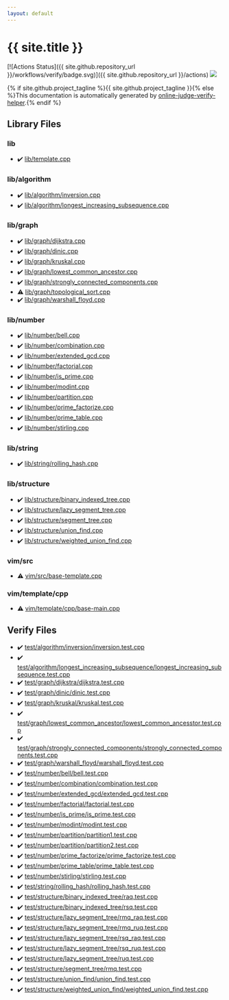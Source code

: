 ```yaml
---
layout: default
---
```


<!-- mathjax config similar to math.stackexchange -->
<script type="text/javascript" async
  src="https://cdnjs.cloudflare.com/ajax/libs/mathjax/2.7.5/MathJax.js?config=TeX-MML-AM_CHTML">
</script>
<script type="text/x-mathjax-config">
  MathJax.Hub.Config({
    TeX: { equationNumbers: { autoNumber: "AMS" }},
    tex2jax: {
      inlineMath: [ ['$','$'] ],
      processEscapes: true
    },
    "HTML-CSS": { matchFontHeight: false },
    displayAlign: "left",
    displayIndent: "2em"
  });
</script>

<script type="text/javascript" src="https://cdnjs.cloudflare.com/ajax/libs/jquery/3.4.1/jquery.min.js"></script>
<script src="https://cdn.jsdelivr.net/npm/jquery-balloon-js@1.1.2/jquery.balloon.min.js" integrity="sha256-ZEYs9VrgAeNuPvs15E39OsyOJaIkXEEt10fzxJ20+2I=" crossorigin="anonymous"></script>
<script type="text/javascript" src="assets/js/copy-button.js"></script>
<link rel="stylesheet" href="assets/css/copy-button.css" />


# {{ site.title }}

[![Actions Status]({{ site.github.repository_url }}/workflows/verify/badge.svg)]({{ site.github.repository_url }}/actions)
<a href="{{ site.github.repository_url }}"><img src="https://img.shields.io/github/last-commit/{{ site.github.owner_name }}/{{ site.github.repository_name }}" /></a>

{% if site.github.project_tagline %}{{ site.github.project_tagline }}{% else %}This documentation is automatically generated by <a href="https://github.com/kmyk/online-judge-verify-helper">online-judge-verify-helper</a>.{% endif %}

## Library Files

<div id="e8acc63b1e238f3255c900eed37254b8"></div>

### lib

* :heavy_check_mark: <a href="library/lib/template.cpp.html">lib/template.cpp</a>


<div id="77c6183086c03e38260b57f4d8fbb66c"></div>

### lib/algorithm

* :heavy_check_mark: <a href="library/lib/algorithm/inversion.cpp.html">lib/algorithm/inversion.cpp</a>
* :heavy_check_mark: <a href="library/lib/algorithm/longest_increasing_subsequence.cpp.html">lib/algorithm/longest_increasing_subsequence.cpp</a>


<div id="6e267a37887a7dcb68cbf7008d6c7e48"></div>

### lib/graph

* :heavy_check_mark: <a href="library/lib/graph/dijkstra.cpp.html">lib/graph/dijkstra.cpp</a>
* :heavy_check_mark: <a href="library/lib/graph/dinic.cpp.html">lib/graph/dinic.cpp</a>
* :heavy_check_mark: <a href="library/lib/graph/kruskal.cpp.html">lib/graph/kruskal.cpp</a>
* :heavy_check_mark: <a href="library/lib/graph/lowest_common_ancestor.cpp.html">lib/graph/lowest_common_ancestor.cpp</a>
* :heavy_check_mark: <a href="library/lib/graph/strongly_connected_components.cpp.html">lib/graph/strongly_connected_components.cpp</a>
* :warning: <a href="library/lib/graph/topological_sort.cpp.html">lib/graph/topological_sort.cpp</a>
* :heavy_check_mark: <a href="library/lib/graph/warshall_floyd.cpp.html">lib/graph/warshall_floyd.cpp</a>


<div id="12cd94d703d26487f7477e7dcce25e7f"></div>

### lib/number

* :heavy_check_mark: <a href="library/lib/number/bell.cpp.html">lib/number/bell.cpp</a>
* :heavy_check_mark: <a href="library/lib/number/combination.cpp.html">lib/number/combination.cpp</a>
* :heavy_check_mark: <a href="library/lib/number/extended_gcd.cpp.html">lib/number/extended_gcd.cpp</a>
* :heavy_check_mark: <a href="library/lib/number/factorial.cpp.html">lib/number/factorial.cpp</a>
* :heavy_check_mark: <a href="library/lib/number/is_prime.cpp.html">lib/number/is_prime.cpp</a>
* :heavy_check_mark: <a href="library/lib/number/modint.cpp.html">lib/number/modint.cpp</a>
* :heavy_check_mark: <a href="library/lib/number/partition.cpp.html">lib/number/partition.cpp</a>
* :heavy_check_mark: <a href="library/lib/number/prime_factorize.cpp.html">lib/number/prime_factorize.cpp</a>
* :heavy_check_mark: <a href="library/lib/number/prime_table.cpp.html">lib/number/prime_table.cpp</a>
* :heavy_check_mark: <a href="library/lib/number/stirling.cpp.html">lib/number/stirling.cpp</a>


<div id="9a48db5fb6f746df590a3d4604f6478b"></div>

### lib/string

* :heavy_check_mark: <a href="library/lib/string/rolling_hash.cpp.html">lib/string/rolling_hash.cpp</a>


<div id="c4d905b3311a5371af1ce28a5d3ead13"></div>

### lib/structure

* :heavy_check_mark: <a href="library/lib/structure/binary_indexed_tree.cpp.html">lib/structure/binary_indexed_tree.cpp</a>
* :heavy_check_mark: <a href="library/lib/structure/lazy_segment_tree.cpp.html">lib/structure/lazy_segment_tree.cpp</a>
* :heavy_check_mark: <a href="library/lib/structure/segment_tree.cpp.html">lib/structure/segment_tree.cpp</a>
* :heavy_check_mark: <a href="library/lib/structure/union_find.cpp.html">lib/structure/union_find.cpp</a>
* :heavy_check_mark: <a href="library/lib/structure/weighted_union_find.cpp.html">lib/structure/weighted_union_find.cpp</a>


<div id="1e45766cad4fc615f4b62c4dd8d0991f"></div>

### vim/src

* :warning: <a href="library/vim/src/base-template.cpp.html">vim/src/base-template.cpp</a>


<div id="0228fcaedf4e606a4784400ed59fd6ef"></div>

### vim/template/cpp

* :warning: <a href="library/vim/template/cpp/base-main.cpp.html">vim/template/cpp/base-main.cpp</a>


## Verify Files

* :heavy_check_mark: <a href="verify/test/algorithm/inversion/inversion.test.cpp.html">test/algorithm/inversion/inversion.test.cpp</a>
* :heavy_check_mark: <a href="verify/test/algorithm/longest_increasing_subsequence/longest_increasing_subsequence.test.cpp.html">test/algorithm/longest_increasing_subsequence/longest_increasing_subsequence.test.cpp</a>
* :heavy_check_mark: <a href="verify/test/graph/dijkstra/dijkstra.test.cpp.html">test/graph/dijkstra/dijkstra.test.cpp</a>
* :heavy_check_mark: <a href="verify/test/graph/dinic/dinic.test.cpp.html">test/graph/dinic/dinic.test.cpp</a>
* :heavy_check_mark: <a href="verify/test/graph/kruskal/kruskal.test.cpp.html">test/graph/kruskal/kruskal.test.cpp</a>
* :heavy_check_mark: <a href="verify/test/graph/lowest_common_ancestor/lowest_common_ancesstor.test.cpp.html">test/graph/lowest_common_ancestor/lowest_common_ancesstor.test.cpp</a>
* :heavy_check_mark: <a href="verify/test/graph/strongly_connected_components/strongly_connected_components.test.cpp.html">test/graph/strongly_connected_components/strongly_connected_components.test.cpp</a>
* :heavy_check_mark: <a href="verify/test/graph/warshall_floyd/warshall_floyd.test.cpp.html">test/graph/warshall_floyd/warshall_floyd.test.cpp</a>
* :heavy_check_mark: <a href="verify/test/number/bell/bell.test.cpp.html">test/number/bell/bell.test.cpp</a>
* :heavy_check_mark: <a href="verify/test/number/combination/combination.test.cpp.html">test/number/combination/combination.test.cpp</a>
* :heavy_check_mark: <a href="verify/test/number/extended_gcd/extended_gcd.test.cpp.html">test/number/extended_gcd/extended_gcd.test.cpp</a>
* :heavy_check_mark: <a href="verify/test/number/factorial/factorial.test.cpp.html">test/number/factorial/factorial.test.cpp</a>
* :heavy_check_mark: <a href="verify/test/number/is_prime/is_prime.test.cpp.html">test/number/is_prime/is_prime.test.cpp</a>
* :heavy_check_mark: <a href="verify/test/number/modint/modint.test.cpp.html">test/number/modint/modint.test.cpp</a>
* :heavy_check_mark: <a href="verify/test/number/partition/partition1.test.cpp.html">test/number/partition/partition1.test.cpp</a>
* :heavy_check_mark: <a href="verify/test/number/partition/partition2.test.cpp.html">test/number/partition/partition2.test.cpp</a>
* :heavy_check_mark: <a href="verify/test/number/prime_factorize/prime_factorize.test.cpp.html">test/number/prime_factorize/prime_factorize.test.cpp</a>
* :heavy_check_mark: <a href="verify/test/number/prime_table/prime_table.test.cpp.html">test/number/prime_table/prime_table.test.cpp</a>
* :heavy_check_mark: <a href="verify/test/number/stirling/stirling.test.cpp.html">test/number/stirling/stirling.test.cpp</a>
* :heavy_check_mark: <a href="verify/test/string/rolling_hash/rolling_hash.test.cpp.html">test/string/rolling_hash/rolling_hash.test.cpp</a>
* :heavy_check_mark: <a href="verify/test/structure/binary_indexed_tree/raq.test.cpp.html">test/structure/binary_indexed_tree/raq.test.cpp</a>
* :heavy_check_mark: <a href="verify/test/structure/binary_indexed_tree/rsq.test.cpp.html">test/structure/binary_indexed_tree/rsq.test.cpp</a>
* :heavy_check_mark: <a href="verify/test/structure/lazy_segment_tree/rmq_raq.test.cpp.html">test/structure/lazy_segment_tree/rmq_raq.test.cpp</a>
* :heavy_check_mark: <a href="verify/test/structure/lazy_segment_tree/rmq_ruq.test.cpp.html">test/structure/lazy_segment_tree/rmq_ruq.test.cpp</a>
* :heavy_check_mark: <a href="verify/test/structure/lazy_segment_tree/rsq_raq.test.cpp.html">test/structure/lazy_segment_tree/rsq_raq.test.cpp</a>
* :heavy_check_mark: <a href="verify/test/structure/lazy_segment_tree/rsq_ruq.test.cpp.html">test/structure/lazy_segment_tree/rsq_ruq.test.cpp</a>
* :heavy_check_mark: <a href="verify/test/structure/lazy_segment_tree/ruq.test.cpp.html">test/structure/lazy_segment_tree/ruq.test.cpp</a>
* :heavy_check_mark: <a href="verify/test/structure/segment_tree/rmq.test.cpp.html">test/structure/segment_tree/rmq.test.cpp</a>
* :heavy_check_mark: <a href="verify/test/structure/union_find/union_find.test.cpp.html">test/structure/union_find/union_find.test.cpp</a>
* :heavy_check_mark: <a href="verify/test/structure/weighted_union_find/weighted_union_find.test.cpp.html">test/structure/weighted_union_find/weighted_union_find.test.cpp</a>


